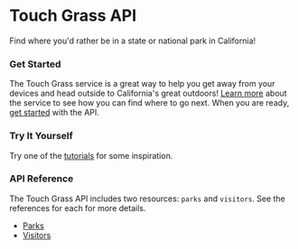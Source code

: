 # Touch Grass API

Find where you'd rather be in a state or national park in California!

### Get Started

The Touch Grass service is a great way to help you get away from your devices and head outside to California's great outdoors! [Learn more](overview/overview.md) about the service to see how you can find where to go next. When you are ready, [get started](overview/quickstart.md) with the API.

### Try It Yourself

Try one of the [tutorials](tutorials/tutorials.md) for some inspiration.

### API Reference

The Touch Grass API includes two resources: `parks` and `visitors`. See the references for each for more details.

* [Parks](api/parks.md)
* [Visitors](api/visitors.md)
